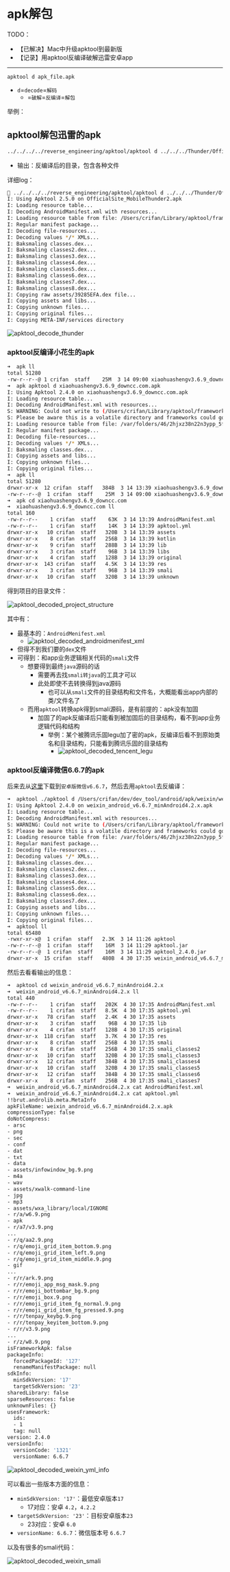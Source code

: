 # apk解包

TODO：

* 【已解决】Mac中升级apktool到最新版
* 【记录】用apktool反编译破解迅雷安卓app

---

```bash
apktool d apk_file.apk
```

* `d`=`decode`=`解码`
  * =`破解`=`反编译`=`解包`

举例：

## apktool解包迅雷的apk

```bash
../../../../reverse_engineering/apktool/apktool d ../../../Thunder/OfficialSite_MobileThunder2.apk -f --only-main-classes -o .
```

* 输出：反编译后的目录，包含各种文件

详细log：

```bash
 ../../../../reverse_engineering/apktool/apktool d ../../../Thunder/OfficialSite_MobileThunder2.apk -f --only-main-classes -o .
I: Using Apktool 2.5.0 on OfficialSite_MobileThunder2.apk
I: Loading resource table...
I: Decoding AndroidManifest.xml with resources...
I: Loading resource table from file: /Users/crifan/Library/apktool/framework/1.apk
I: Regular manifest package...
I: Decoding file-resources...
I: Decoding values */* XMLs...
I: Baksmaling classes.dex...
I: Baksmaling classes2.dex...
I: Baksmaling classes3.dex...
I: Baksmaling classes4.dex...
I: Baksmaling classes5.dex...
I: Baksmaling classes6.dex...
I: Baksmaling classes7.dex...
I: Baksmaling classes8.dex...
I: Copying raw assets/39285EFA.dex file...
I: Copying assets and libs...
I: Copying unknown files...
I: Copying original files...
I: Copying META-INF/services directory
```

![apktool_decode_thunder](../assets/img/apktool_decode_thunder.jpg)

### apktool反编译小花生的apk

```bash
➜  apk ll
total 51280
-rw-r--r--@ 1 crifan  staff    25M  3 14 09:00 xiaohuashengv3.6.9_downcc.com.apk
➜  apk apktool d xiaohuashengv3.6.9_downcc.com.apk
I: Using Apktool 2.4.0 on xiaohuashengv3.6.9_downcc.com.apk
I: Loading resource table...
I: Decoding AndroidManifest.xml with resources...
S: WARNING: Could not write to (/Users/crifan/Library/apktool/framework), using /var/folders/46/2hjxz38n22n3ypp_5f6_p__00000gn/T/ instead...
S: Please be aware this is a volatile directory and frameworks could go missing, please utilize --frame-path if the default storage directory is unavailable
I: Loading resource table from file: /var/folders/46/2hjxz38n22n3ypp_5f6_p__00000gn/T/1.apk
I: Regular manifest package...
I: Decoding file-resources...
I: Decoding values */* XMLs...
I: Baksmaling classes.dex...
I: Copying assets and libs...
I: Copying unknown files...
I: Copying original files...
➜  apk ll
total 51280
drwxr-xr-x  12 crifan  staff   384B  3 14 13:39 xiaohuashengv3.6.9_downcc.com
-rw-r--r--@  1 crifan  staff    25M  3 14 09:00 xiaohuashengv3.6.9_downcc.com.apk
➜  apk cd xiaohuashengv3.6.9_downcc.com
➜  xiaohuashengv3.6.9_downcc.com ll
total 160
-rw-r--r--    1 crifan  staff    63K  3 14 13:39 AndroidManifest.xml
-rw-r--r--    1 crifan  staff    14K  3 14 13:39 apktool.yml
drwxr-xr-x   10 crifan  staff   320B  3 14 13:39 assets
drwxr-xr-x    8 crifan  staff   256B  3 14 13:39 kotlin
drwxr-xr-x    9 crifan  staff   288B  3 14 13:39 lib
drwxr-xr-x    3 crifan  staff    96B  3 14 13:39 libs
drwxr-xr-x    4 crifan  staff   128B  3 14 13:39 original
drwxr-xr-x  143 crifan  staff   4.5K  3 14 13:39 res
drwxr-xr-x    3 crifan  staff    96B  3 14 13:39 smali
drwxr-xr-x   10 crifan  staff   320B  3 14 13:39 unknown
```

得到项目的目录文件：

![apktool_decoded_project_structure](../assets/img/apktool_decoded_project_structure.png)

其中有：

* 最基本的：`AndroidMenifest.xml`
  * ![apktool_decoded_androidmenifest_xml](../assets/img/apktool_decoded_androidmenifest_xml.png)
* 但得不到我们要的`dex`文件
* 可得到：和app业务逻辑相关代码的`smali`文件
  * 想要得到最终`java`源码的话
    * 需要再去找`smali转java`的工具才可以
    * 此处即使不去转换得到java源码
      * 也可以从`smali`文件的目录结构和文件名，大概能看出app内部的类/文件名了
  * 而用`apktool`转换apk得到smali源码，是有前提的：apk没有加固
    * 加固了的apk反编译后只能看到被加固后的目录结构，看不到app业务逻辑代码和结构
      * 举例：某个被腾讯乐固legu加了密的apk，反编译后看不到原始类名和目录结构，只能看到腾讯乐固的目录结构
        * ![apktool_decoded_tencent_legu](../assets/img/apktool_decoded_tencent_legu.png)

### apktool反编译微信6.6.7的apk

后来去从[这里](https://www.wandoujia.com/apps/com.tencent.mm/history_v1321)下载到`安卓版微信v6.6.7`，然后去用`apktool`去反编译：

```bash
➜  apktool ./apktool d /Users/crifan/dev/dev_tool/android/apk/weixin/weixin_android_v6.6.7_minAndroid4.2.x.apk
I: Using Apktool 2.4.0 on weixin_android_v6.6.7_minAndroid4.2.x.apk
I: Loading resource table...
I: Decoding AndroidManifest.xml with resources...
S: WARNING: Could not write to (/Users/crifan/Library/apktool/framework), using /var/folders/46/2hjxz38n22n3ypp_5f6_p__00000gn/T/ instead...
S: Please be aware this is a volatile directory and frameworks could go missing, please utilize --frame-path if the default storage directory is unavailable
I: Loading resource table from file: /var/folders/46/2hjxz38n22n3ypp_5f6_p__00000gn/T/1.apk
I: Regular manifest package...
I: Decoding file-resources...
I: Decoding values */* XMLs...
I: Baksmaling classes.dex...
I: Baksmaling classes2.dex...
I: Baksmaling classes3.dex...
I: Baksmaling classes4.dex...
I: Baksmaling classes5.dex...
I: Baksmaling classes6.dex...
I: Baksmaling classes7.dex...
I: Copying assets and libs...
I: Copying unknown files...
I: Copying original files...
➜  apktool ll
total 65480
-rwxr-xr-x@  1 crifan  staff   2.3K  3 14 11:26 apktool
-rw-r--r--@  1 crifan  staff    16M  3 14 11:29 apktool.jar
-rw-r--r--@  1 crifan  staff    16M  3 14 11:29 apktool_2.4.0.jar
drwxr-xr-x  15 crifan  staff   480B  4 30 17:35 weixin_android_v6.6.7_minAndroid4.2.x
```

然后去看看输出的信息：

```bash
➜  apktool cd weixin_android_v6.6.7_minAndroid4.2.x
➜  weixin_android_v6.6.7_minAndroid4.2.x ll
total 440
-rw-r--r--    1 crifan  staff   202K  4 30 17:35 AndroidManifest.xml
-rw-r--r--    1 crifan  staff   8.5K  4 30 17:35 apktool.yml
drwxr-xr-x   78 crifan  staff   2.4K  4 30 17:35 assets
drwxr-xr-x    3 crifan  staff    96B  4 30 17:35 lib
drwxr-xr-x    4 crifan  staff   128B  4 30 17:35 original
drwxr-xr-x  118 crifan  staff   3.7K  4 30 17:35 res
drwxr-xr-x    8 crifan  staff   256B  4 30 17:35 smali
drwxr-xr-x    8 crifan  staff   256B  4 30 17:35 smali_classes2
drwxr-xr-x   10 crifan  staff   320B  4 30 17:35 smali_classes3
drwxr-xr-x   12 crifan  staff   384B  4 30 17:35 smali_classes4
drwxr-xr-x   10 crifan  staff   320B  4 30 17:35 smali_classes5
drwxr-xr-x   12 crifan  staff   384B  4 30 17:35 smali_classes6
drwxr-xr-x    8 crifan  staff   256B  4 30 17:35 smali_classes7
➜  weixin_android_v6.6.7_minAndroid4.2.x cat AndroidManifest.xml
➜  weixin_android_v6.6.7_minAndroid4.2.x cat apktool.yml
!!brut.androlib.meta.MetaInfo
apkFileName: weixin_android_v6.6.7_minAndroid4.2.x.apk
compressionType: false
doNotCompress:
- arsc
- png
- sec
- conf
- dat
- txt
- data
- assets/infowindow_bg.9.png
- m4a
- wav
- assets/xwalk-command-line
- jpg
- mp3
- assets/wxa_library/local/IGNORE
- r/a/w6.9.png
- apk
- r/a7/v3.9.png
...
- r/q/aa2.9.png
- r/q/emoji_grid_item_bottom.9.png
- r/q/emoji_grid_item_left.9.png
- r/q/emoji_grid_item_middle.9.png
- gif
...
- r/r/ark.9.png
- r/r/emoji_app_msg_mask.9.png
- r/r/emoji_bottombar_bg.9.png
- r/r/emoji_box.9.png
- r/r/emoji_grid_item_fg_normal.9.png
- r/r/emoji_grid_item_fg_pressed.9.png
- r/r/tenpay_keybg.9.png
- r/r/tenpay_keyitem_bottom.9.png
- r/r/v3.9.png
...
- r/z/w8.9.png
isFrameworkApk: false
packageInfo:
  forcedPackageId: '127'
  renameManifestPackage: null
sdkInfo:
  minSdkVersion: '17'
  targetSdkVersion: '23'
sharedLibrary: false
sparseResources: false
unknownFiles: {}
usesFramework:
  ids:
  - 1
  tag: null
version: 2.4.0
versionInfo:
  versionCode: '1321'
  versionName: 6.6.7
```

![apktool_decoded_weixin_yml_info](../assets/img/apktool_decoded_weixin_yml_info.png)

可以看出一些版本方面的信息：

* `minSdkVersion: '17'`：最低安卓版本`17`
  * 17对应：安卓 `4.2`，`4.2.2`
* `targetSdkVersion: '23'`：目标安卓版本`23`
  * 23对应：安卓 `6.0`
* `versionName: 6.6.7`：微信版本号 `6.6.7`

以及有很多的smali代码：

![apktool_decoded_weixin_smali](../assets/img/apktool_decoded_weixin_smali.png)
